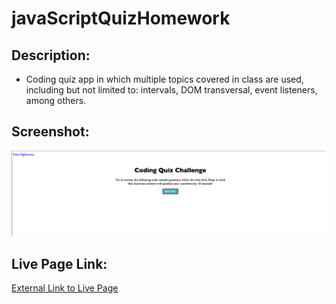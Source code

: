 # javaScriptQuizHomework

## Description:

- Coding quiz app in which multiple topics covered in class are used, including but not limited to: intervals, DOM transversal, event listeners, among others.

## Screenshot:

![Page Screenshot](/images/app_image.png)

## Live Page Link:

[External Link to Live Page](https://jesusrodriguezdev.github.io/javaScriptQuizHomework/)